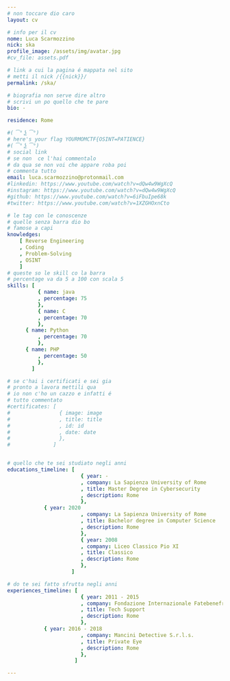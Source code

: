 ```yaml
---
# non toccare dio caro
layout: cv

# info per il cv 
nome: Luca Scarmozzino
nick: ska
profile_image: /assets/img/avatar.jpg
#cv_file: assets.pdf

# link a cui la pagina é mappata nel sito
# metti il nick /{{nick}}/
permalink: /ska/

# biografia non serve dire altro
# scrivi un po quello che te pare
bio: -

residence: Rome

#( ͡° ͜ʖ ͡°)
# here's your flag YOURMOMCTF{OSINT=PATIENCE}
#( ͡° ͜ʖ ͡°)
# social link
# se non  ce l'hai commentalo
# da qua se non voi che appare roba poi 
# commenta tutto
email: luca.scarmozzino@protonmail.com
#linkedin: https://www.youtube.com/watch?v=dQw4w9WgXcQ
#instagram: https://www.youtube.com/watch?v=dQw4w9WgXcQ
#github: https://www.youtube.com/watch?v=6iFbuIpe68k
#twitter: https://www.youtube.com/watch?v=1XZGHOxnCto

# le tag con le conoscenze
# quelle senza barra dio bo
# famose a capi
knowledges:
    [ Reverse Engineering
    , Coding
    , Problem-Solving
    , OSINT
    ]
# queste so le skill co la barra
# percentage va da 5 a 100 con scala 5
skills: [
          { name: java
          , percentage: 75 
          },
          { name: C
          , percentage: 70
          },
	  { name: Python
          , percentage: 70
          },
	  { name: PHP
          , percentage: 50
          },
        ]

# se c'hai i certificati e sei gia 
# pronto a lavora mettili qua
# io non c'ho un cazzo e infatti é 
# tutto commentato
#certificates: [
#                { image: image
#                , title: title
#                , id: id
#                , date: date
#                },
#              ]


# quello che te sei studiato negli anni
educations_timeline: [
                        { year: -
                        , company: La Sapienza University of Rome
                        , title: Master Degree in Cybersecurity
                        , description: Rome
                        },
			{ year: 2020
                        , company: La Sapienza University of Rome
                        , title: Bachelor degree in Computer Science
                        , description: Rome
                        },
                        { year: 2008
                        , company: Liceo Classico Pio XI
                        , title: Classico
                        , description: Rome
                        },			
                     ]

# do te sei fatto sfrutta negli anni
experiences_timeline: [
                        { year: 2011 - 2015
                        , company: Fondazione Internazionale Fatebenefratelli
                        , title: Tech Support
                        , description: Rome
                        },
			{ year: 2016 - 2018
                        , company: Mancini Detective S.r.l.s.
                        , title: Private Eye
                        , description: Rome
                        },
                      ]

---
```

